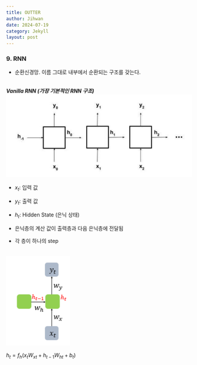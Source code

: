```yaml
---
title: OUTTER
author: Jihwan
date: 2024-07-19
category: Jekyll
layout: post
---
```


### 9. RNN
* 순환신경망. 이름 그대로 내부에서 순환되는 구조를 갖는다.

<br>***Vanilla RNN (가장 기본적인 RNN 구조)***
![RNN image 1](/assets/image/RNN_1.jpg)

* $x_t$: 입력 값
* $y_t$: 출력 값
* $h_t$: Hidden State (은닉 상태)

* 은닉층의 계산 값이 출력층과 다음 은닉층에 전달됨
* 각 층이 하나의 step

<br>![RNN image 2](/assets/image/RNN_2.png)

$h_t = f_h(x_tW_{xt} + h_{t-1}W_{ht} + b_t)$